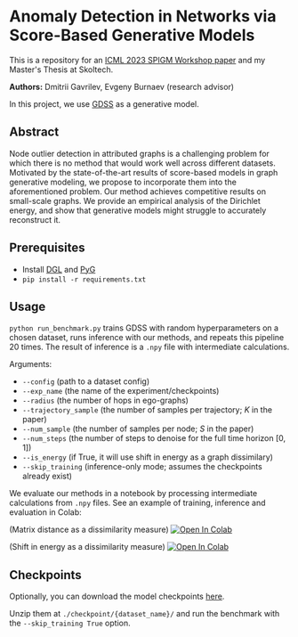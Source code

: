# Anomaly Detection in Networks via Score-Based Generative Models
This is a repository for an [ICML 2023 SPIGM Workshop paper](https://arxiv.org/abs/2306.15324) and my Master's Thesis at Skoltech.

**Authors:** Dmitrii Gavrilev, Evgeny Burnaev (research advisor)

In this project, we use [GDSS](https://github.com/harryjo97/GDSS) as a generative model.

## Abstract
Node outlier detection in attributed graphs is a challenging problem for which there is no method that would work well across different datasets. Motivated by the state-of-the-art results of score-based models in graph generative modeling, we propose to incorporate them into the aforementioned problem. Our method achieves competitive results on small-scale graphs. We provide an empirical analysis of the Dirichlet energy, and show that generative models might struggle to accurately reconstruct it.

## Prerequisites
- Install [DGL](https://www.dgl.ai/pages/start.html) and [PyG](https://pytorch-geometric.readthedocs.io/en/latest/install/installation.html)
- `pip install -r requirements.txt`

## Usage
`python run_benchmark.py` trains GDSS with random hyperparameters on a chosen dataset, runs inference with our methods, and repeats this pipeline 20 times. The result of inference is a `.npy` file with intermediate calculations.

Arguments:
- `--config` (path to a dataset config)
- `--exp_name` (the name of the experiment/checkpoints)
- `--radius` (the number of hops in ego-graphs)
- `--trajectory_sample` (the number of samples per trajectory; $K$ in the paper)
- `--num_sample` (the number of samples per node; $S$ in the paper)
- `--num_steps` (the number of steps to denoise for the full time horizon $[0,1]$)
- `--is_energy` (if True, it will use shift in energy as a graph dissimilary)
- `--skip_training` (inference-only mode; assumes the checkpoints already exist)

We evaluate our methods in a notebook by processing intermediate calculations from `.npy` files. See an example of training, inference and evaluation in Colab: 

(Matrix distance as a dissimilarity measure) <a target="_blank" href="https://colab.research.google.com/github/realfolkcode/GraphDiffusionAnomaly/blob/main/notebooks/gda_benchmark.ipynb">
  <img src="https://colab.research.google.com/assets/colab-badge.svg" alt="Open In Colab"/>
</a>

(Shift in energy as a dissimilarity measure) <a target="_blank" href="https://colab.research.google.com/github/realfolkcode/GraphDiffusionAnomaly/blob/main/notebooks/gda_benchmark_energy.ipynb">
  <img src="https://colab.research.google.com/assets/colab-badge.svg" alt="Open In Colab"/>
</a>

## Checkpoints
Optionally, you can download the model checkpoints [here](https://github.com/realfolkcode/GraphDiffusionAnomaly/releases/tag/v1.0.0). 

Unzip them at `./checkpoint/{dataset_name}/` and run the benchmark with the `--skip_training True` option.
